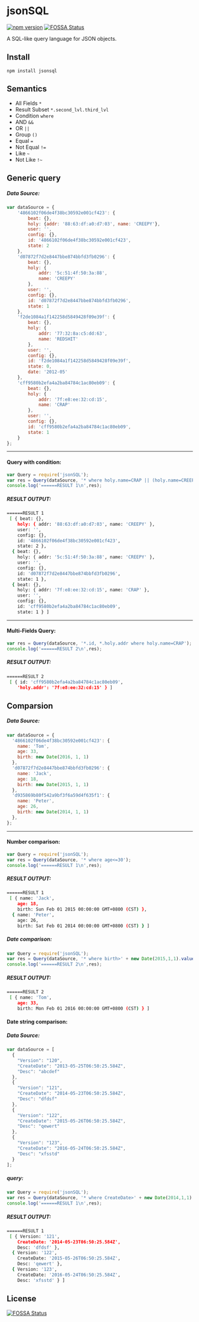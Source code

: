 # jsonSQL

[![npm version](https://badge.fury.io/js/jsonsql.svg?branche=master)](http://badge.fury.io/js/jsonsql)
[![FOSSA Status](https://app.fossa.io/api/projects/git%2Bgithub.com%2Frockdragon%2FjsonSQL.svg?type=shield)](https://app.fossa.io/projects/git%2Bgithub.com%2Frockdragon%2FjsonSQL?ref=badge_shield)

A SQL-like query language for JSON objects.

## Install
```
npm install jsonsql
```

## Semantics

* All Fields `*`
* Result Subset `*.second_lvl.third_lvl`
* Condition `where`
* AND `&&`
* OR `||`
* Group `()`
* Equal `=`
* Not Equal `!=`
* Like `~`
* Not Like `!~`

## Generic query

##### Data Source:
```javascript
var dataSource = {
    '4866102f06de4f38bc30592e001cf423': {
        beat: {},
        holy: {addr: '88:63:df:a0:d7:03', name: 'CREEPY'},
        user: '',
        config: {},
        id: '4866102f06de4f38bc30592e001cf423',
        state: 2
    },
    'd07872f7d2e8447bbe874bbfd3fb0296': {
        beat: {},
        holy: {
            addr: '5c:51:4f:50:3a:88',
            name: 'CREEPY'
        },
        user: '',
        config: {},
        id: 'd07872f7d2e8447bbe874bbfd3fb0296',
        state: 1
    },
    'f2de1084a1f142258d5849428f09e39f': {
        beat: {},
        holy: {
            addr: '77:32:8a:c5:dd:63',
            name: 'REDSHIT'
        },
        user: '',
        config: {},
        id: 'f2de1084a1f142258d5849428f09e39f',
        state: 0,
        date: '2012-05'
    },
    'cff9580b2efa4a2ba84784c1ac80eb09': {
        beat: {},
        holy: {
            addr: '7f:e8:ee:32:cd:15',
            name: 'CRAP'
        },
        user: '',
        config: {},
        id: 'cff9580b2efa4a2ba84784c1ac80eb09',
        state: 1
    }
};  
```

- - -
#### Query with condition:
```javascript
var Query = require('jsonSQL');
var res = Query(dataSource, '* where holy.name=CRAP || (holy.name=CREEPY && (state=1 || state=2))');
console.log('======RESULT 1\n',res);
```
##### RESULT OUTPUT:

```bash
======RESULT 1
 [ { beat: {},
    holy: { addr: '88:63:df:a0:d7:03', name: 'CREEPY' },
    user: '',
    config: {},
    id: '4866102f06de4f38bc30592e001cf423',
    state: 2 },
  { beat: {},
    holy: { addr: '5c:51:4f:50:3a:88', name: 'CREEPY' },
    user: '',
    config: {},
    id: 'd07872f7d2e8447bbe874bbfd3fb0296',
    state: 1 },
  { beat: {},
    holy: { addr: '7f:e8:ee:32:cd:15', name: 'CRAP' },
    user: '',
    config: {},
    id: 'cff9580b2efa4a2ba84784c1ac80eb09',
    state: 1 } ]
```

- - -
#### Multi-Fields Query:
```javascript
var res = Query(dataSource, '*.id, *.holy.addr where holy.name=CRAP');
console.log('======RESULT 2\n',res);
```
##### RESULT OUTPUT:
```bash
======RESULT 2
 [ { id: 'cff9580b2efa4a2ba84784c1ac80eb09',
    'holy.addr': '7f:e8:ee:32:cd:15' } ]
```

## Comparsion

##### Data Source:
```javascript
var dataSource = {
  '4866102f06de4f38bc30592e001cf423': {
    name: 'Tom',
    age: 33,
    birth: new Date(2016, 1, 1)
  },
  'd07872f7d2e8447bbe874bbfd3fb0296': {
    name: 'Jack',
    age: 18,
    birth: new Date(2015, 1, 1)
  },
  'd935869b80f542a9bf3f6a59d4f635f1': {
    name: 'Peter',
    age: 26,
    birth: new Date(2014, 1, 1)
  },
};
```
- - -
#### Number comparison:
```javascript
var Query = require('jsonSQL');
var res = Query(dataSource, '* where age<=30');
console.log('======RESULT 1\n',res);
```
##### RESULT OUTPUT:
```bash
======RESULT 1
 [ { name: 'Jack',
    age: 18,
    birth: Sun Feb 01 2015 00:00:00 GMT+0800 (CST) },
  { name: 'Peter',
    age: 26,
    birth: Sat Feb 01 2014 00:00:00 GMT+0800 (CST) } ]
```

##### Date comparison:
```javascript
var Query = require('jsonSQL');
var res = Query(dataSource, '* where birth>' + new Date(2015,1,1).valueOf());
console.log('======RESULT 2\n',res);
```
##### RESULT OUTPUT:
```bash
======RESULT 2
 [ { name: 'Tom',
    age: 33,
    birth: Mon Feb 01 2016 00:00:00 GMT+0800 (CST) } ]
```

#### Date string comparison:

##### Data Source:
```javascript
var dataSource = [
  {
    "Version": "120",
    "CreateDate": "2013-05-25T06:50:25.584Z",
    "Desc": "abcdef"
  },
  {
    "Version": "121",
    "CreateDate": "2014-05-23T06:50:25.584Z",
    "Desc": "dfdsf"
  },
  {
    "Version": "122",
    "CreateDate": "2015-05-26T06:50:25.584Z",
    "Desc": "qewert"
  },
  {
    "Version": "123",
    "CreateDate": "2016-05-24T06:50:25.584Z",
    "Desc": "xfsstd"
  }
];
```
##### query:
```javascript
var Query = require('jsonSQL');
var res = Query(dataSource, '* where CreateDate>' + new Date(2014,1,1).valueOf());
console.log('======RESULT 1\n',res);
```

##### RESULT OUTPUT:
```bash
======RESULT 1
 [ { Version: '121',
    CreateDate: '2014-05-23T06:50:25.584Z',
    Desc: 'dfdsf' },
  { Version: '122',
    CreateDate: '2015-05-26T06:50:25.584Z',
    Desc: 'qewert' },
  { Version: '123',
    CreateDate: '2016-05-24T06:50:25.584Z',
    Desc: 'xfsstd' } ]
```

## License
[![FOSSA Status](https://app.fossa.io/api/projects/git%2Bgithub.com%2Frockdragon%2FjsonSQL.svg?type=large)](https://app.fossa.io/projects/git%2Bgithub.com%2Frockdragon%2FjsonSQL?ref=badge_large)